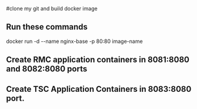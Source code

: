 #clone my git and build docker image 
## Run these commands 
 docker run -d --name nginx-base -p 80:80 image-name
## Create RMC application containers in 8081:8080 and 8082:8080 ports

## Create TSC Application Containers in 8083:8080 port.
